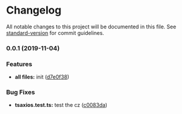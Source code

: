 # Changelog

All notable changes to this project will be documented in this file. See [standard-version](https://github.com/conventional-changelog/standard-version) for commit guidelines.

### 0.0.1 (2019-11-04)


### Features

* **all files:** init ([d7e0f38](https://github.com/zzalmo/tsAxios/commit/d7e0f387a6b4da8d715fbf4fff789ea8ad66ed27))


### Bug Fixes

* **tsaxios.test.ts:** test the cz ([c0083da](https://github.com/zzalmo/tsAxios/commit/c0083daa5b60826758d0bb37b4b6e27864b00a97))
